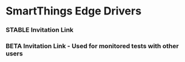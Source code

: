 # SmartThings Edge Drivers

### STABLE Invitation Link


### BETA Invitation Link - Used for monitored tests with other users
